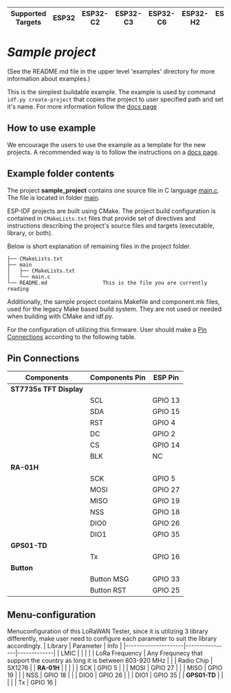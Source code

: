 | Supported Targets | ESP32 | ESP32-C2 | ESP32-C3 | ESP32-C6 | ESP32-H2 | ESP32-S2 | ESP32-S3 |
| ----------------- | ----- | -------- | -------- | -------- | -------- | -------- | -------- |

# _Sample project_

(See the README.md file in the upper level 'examples' directory for more information about examples.)

This is the simplest buildable example. The example is used by command `idf.py create-project`
that copies the project to user specified path and set it's name. For more information follow the [docs page](https://docs.espressif.com/projects/esp-idf/en/latest/api-guides/build-system.html#start-a-new-project)



## How to use example
We encourage the users to use the example as a template for the new projects.
A recommended way is to follow the instructions on a [docs page](https://docs.espressif.com/projects/esp-idf/en/latest/api-guides/build-system.html#start-a-new-project).

## Example folder contents

The project **sample_project** contains one source file in C language [main.c](main/main.c). The file is located in folder [main](main).

ESP-IDF projects are built using CMake. The project build configuration is contained in `CMakeLists.txt`
files that provide set of directives and instructions describing the project's source files and targets
(executable, library, or both). 

Below is short explanation of remaining files in the project folder.

```
├── CMakeLists.txt
├── main
│   ├── CMakeLists.txt
│   └── main.c
└── README.md                  This is the file you are currently reading
```
Additionally, the sample project contains Makefile and component.mk files, used for the legacy Make based build system. 
They are not used or needed when building with CMake and idf.py.

For the configuration of utilizing this firmware. User should make a [Pin Connections](#pin-connections) according to the following table.

## Pin Connections

| Components          | Components Pin | ESP Pin     |
|---------------------|----------------|-------------|
| **ST7735s TFT Display** |                |             |
|                     | SCL            | GPIO 13     |
|                     | SDA            | GPIO 15     |
|                     | RST            | GPIO 4      |
|                     | DC             | GPIO 2      |
|                     | CS             | GPIO 14     |
|                     | BLK            | NC          |
| **RA-01H**          |                |             |
|                     | SCK            | GPIO 5      |
|                     | MOSI           | GPIO 27     |
|                     | MISO           | GPIO 19     |
|                     | NSS            | GPIO 18     |
|                     | DIO0           | GPIO 26     |
|                     | DIO1           | GPIO 35     |
| **GPS01-TD**        |                |             |
|                     | Tx             | GPIO 16     |
| **Button**          |                |             |
|                     | Button MSG     | GPIO 33     |
|                     | Button RST     | GPIO 25     |

## Menu-configuration

Menuconfiguration of this LoRaWAN Tester, since it is utilizing 3 library differently, make user need to configure each parameter to suit the library accordingly.
| Library          | Parameter | Info     |
|---------------------|----------------|-------------|
| LMIC |                |             |
|                     | LoRa Frequency            | Any Frequnecy that support the country as long it is between 803-920 MHz     |
|                     | Radio Chip            | SX1276     |
| **RA-01H**          |                |             |
|                     | SCK            | GPIO 5      |
|                     | MOSI           | GPIO 27     |
|                     | MISO           | GPIO 19     |
|                     | NSS            | GPIO 18     |
|                     | DIO0           | GPIO 26     |
|                     | DIO1           | GPIO 35     |
| **GPS01-TD**        |                |             |
|                     | Tx             | GPIO 16     |
